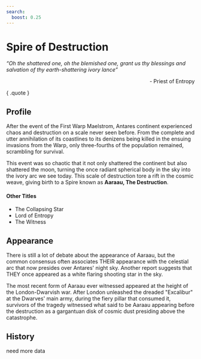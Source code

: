 ```yaml
---
search:
  boost: 0.25
---
```


# Spire of Destruction

*“Oh the shattered one, oh the blemished one, grant us thy blessings and salvation of thy earth-shattering ivory lance”* <br><p align="right"> - Priest of Entropy </p>
{ .quote }

## Profile

After the event of the First Warp Maelstrom, Antares continent experienced chaos and destruction on a scale never seen before. From the complete and utter annihilation of its coastlines to its denizens being killed in the ensuing invasions from the Warp, only three-fourths of the population remained, scrambling for survival.

This event was so chaotic that it not only shattered the continent but also shattered the moon, turning the once radiant spherical body in the sky into the ivory arc we see today. This scale of destruction tore a rift in the cosmic weave, giving birth to a Spire known as **Aaraau, The Destruction**.

#### Other Titles

- The Collapsing Star
- Lord of Entropy
- The Witness

## Appearance

There is still a lot of debate about the appearance of Aaraau, but the common consensus often associates THEIR appearance with the celestial arc that now presides over Antares' night sky. Another report suggests that THEY once appeared as a white flaring shooting star in the sky.

The most recent form of Aaraau ever witnessed appeared at the height of the London-Dwarvish war. After London unleashed the dreaded "Excalibur" at the Dwarves' main army, during the fiery pillar that consumed it, survivors of the tragedy witnessed what said to be Aaraau appearing before the destruction as a gargantuan disk of cosmic dust presiding above the catastrophe.

## History

need more data